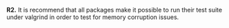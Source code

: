 **R2.** It is recommend that all packages make it possible to run their test suite under valgrind
in order to test for memory corruption issues.
